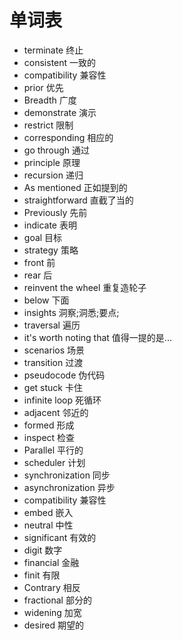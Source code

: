 # 单词表

- terminate 终止
- consistent 一致的
- compatibility 兼容性
- prior 优先
- Breadth 广度
- demonstrate 演示
- restrict 限制
- corresponding 相应的
- go through 通过
- principle 原理
- recursion 递归
- As mentioned 正如提到的
- straightforward 直截了当的
- Previously 先前
- indicate 表明
- goal 目标
- strategy 策略
- front 前
- rear 后
- reinvent the wheel 重复造轮子
- below 下面
- insights 洞察;洞悉;要点;
- traversal 遍历
- it's worth noting that 值得一提的是...
- scenarios 场景
- transition 过渡
- pseudocode 伪代码
- get stuck 卡住
- infinite loop 死循环
- adjacent 邻近的
- formed 形成
- inspect 检查
- Parallel 平行的
- scheduler 计划
- synchronization 同步
- asynchronization 异步
- compatibility 兼容性
- embed 嵌入
- neutral 中性
- significant 有效的
- digit 数字
- financial 金融
- finit 有限
- Contrary 相反
- fractional 部分的
- widening 加宽
- desired 期望的